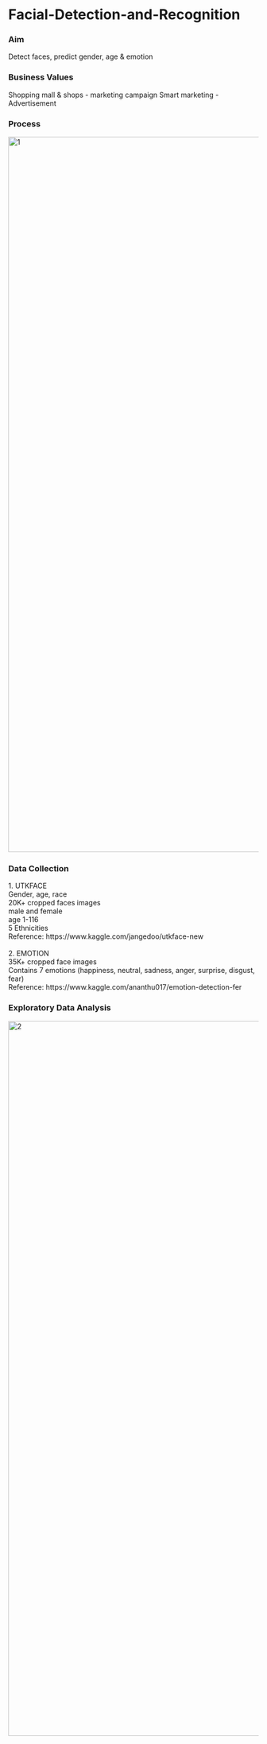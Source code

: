 # Facial-Detection-and-Recognition

<h3>Aim</h3>
Detect faces, predict gender, age & emotion


<h3>Business Values</h3>
Shopping mall & shops - marketing campaign 
Smart marketing - Advertisement


<h3>Process</h3>

<img width="1440" alt="1" src="https://user-images.githubusercontent.com/80112729/122373729-4c786480-cf94-11eb-8b67-a3770dbc8dc2.png">

<h3>Data Collection</h3>
1. UTKFACE
<br>
Gender, age, race
<br>
20K+ cropped faces images
<br>
male and female 
<br>
age 1-116
<br>
5 Ethnicities
<br>   
Reference:
https://www.kaggle.com/jangedoo/utkface-new
<br>
<br>
2. EMOTION 
<br>
35K+ cropped face images 
<br>
Contains 7 emotions (happiness, neutral, sadness, anger, surprise, disgust, fear)
<br>
Reference:
https://www.kaggle.com/ananthu017/emotion-detection-fer

<h3>Exploratory Data Analysis</h3>
<img width="1439" alt="2" src="https://user-images.githubusercontent.com/80112729/122373959-86496b00-cf94-11eb-9973-fdd8609bce5f.png">



